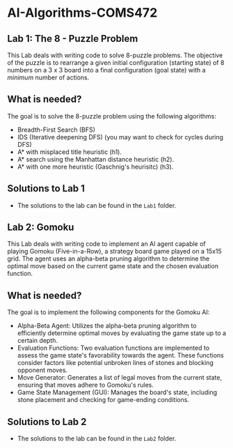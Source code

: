 # AI-Algorithms-COMS472

## Lab 1: The 8 - Puzzle Problem
This Lab deals with writing code to solve 8-puzzle problems. The objective of the puzzle is to rearrange a given initial configuration (starting state) of 8 numbers on a 3 x 3 board into a final configuration (goal state) with a *minimum* number of actions.

## What is needed?
The goal is to solve the 8-puzzle problem using the following algorithms:
- Breadth-First Search (BFS)
- IDS (Iterative deepening DFS) (you may want to check for cycles during DFS)
- A* with misplaced title heuristic (h1).
- A* search using the Manhattan distance heuristic (h2).
- A* with one more heuristic (Gaschnig's heurisitc) (h3).

## Solutions to Lab 1
- The solutions to the lab can be found in the `Lab1` folder.

## Lab 2: Gomoku
This Lab deals with writing code to implement an AI agent capable of playing Gomoku (Five-in-a-Row), a strategy board game played on a 15x15 grid. The agent uses an alpha-beta pruning algorithm to determine the optimal move based on the current game state and the chosen evaluation function.

## What is needed?
The goal is to implement the following components for the Gomoku AI:
- Alpha-Beta Agent: Utilizes the alpha-beta pruning algorithm to efficiently determine optimal moves by evaluating the game state up to a certain depth.
- Evaluation Functions: Two evaluation functions are implemented to assess the game state's favorability towards the agent. These functions consider factors like potential unbroken lines of stones and blocking opponent moves.
- Move Generator: Generates a list of legal moves from the current state, ensuring that moves adhere to Gomoku's rules.
- Game State Management (GUI): Manages the board's state, including stone placement and checking for game-ending conditions.

## Solutions to Lab 2
- The solutions to the lab can be found in the `Lab2` folder.